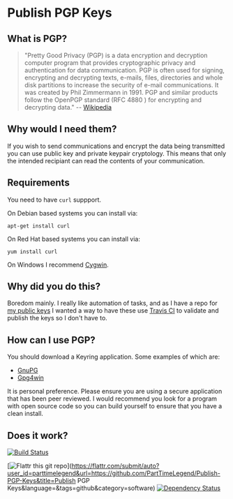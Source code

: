 Publish PGP Keys
================

What is PGP?
-----------

>"Pretty Good Privacy (PGP) is a data encryption and decryption computer program that provides cryptographic privacy and authentication for data communication.
>PGP is often used for signing, encrypting and decrypting texts, e-mails, files, directories and whole disk partitions to increase the 
security of e-mail communications. 
>It was created by Phil Zimmermann in 1991.
PGP and similar products follow the OpenPGP standard (RFC 4880 ) for encrypting and decrypting data." -- [Wikipedia](http://en.wikipedia.org/wiki/Pretty_Good_Privacy)

Why would I need them?
---------------------

If you wish to send communications and encrypt the data being transmitted you can use public key and private keypair cryptology. This means that only the intended recipiant can read the contents of your communication.

Requirements
------------

You need to have `curl` suppport.

On Debian based systems you can install via:

`apt-get install curl`

On Red Hat based systems you can install via:

`yum install curl`

On Windows I recommend [Cygwin](http://cygwin.org).

Why did you do this?
--------------------

Boredom mainly. I really like automation of tasks, and as I have a repo for [my public keys](https://github.com/PartTimeLegend/PGPKeys) I wanted a way to have these use [Travis CI](https://travis-ci.org) to validate and publish the keys so I don't have to.

How can I use PGP?
------------------

You should download a Keyring application. Some examples of which are:

* [GnuPG](http://www.gnupg.org)
* [Gpg4win](http://www.gpg4win.org)

It is personal preference. Please ensure you are using a secure application that has been peer reviewed. I would recommend you look for a program with open source code so you can build yourself to ensure that you have a clean install.

Does it work?
-------------

[![Build Status](https://travis-ci.org/PartTimeLegend/Publish-PGP-Keys.png)](https://travis-ci.org/PartTimeLegend/Publish-PGP-Keys)


[![Flattr this git repo](http://api.flattr.com/button/flattr-badge-large.png)](https://flattr.com/submit/auto?user_id=parttimelegend&url=https://github.com/PartTimeLegend/Publish-PGP-Keys&title=Publish PGP Keys&language=&tags=github&category=software) [![Dependency Status](https://gemnasium.com/PartTimeLegend/Publish-PGP-Keys.png)](https://gemnasium.com/PartTimeLegend/Publish-PGP-Keys)
